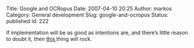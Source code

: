 Title: Google and OCRopus
Date: 2007-04-10 20:25
Author: markos
Category: General development
Slug: google-and-ocropus
Status: published
Id: 222

<div>
 <p>
  If implementation will be as good as intentions are, and there’s little reason to doubt it, then
  <a href="http://google-code-updates.blogspot.com/2007/04/announcing-ocropus-open-source-ocr.html" title="OCRopus announcement">
   this
  </a>
  thing will rock.
 </p>
</div>
